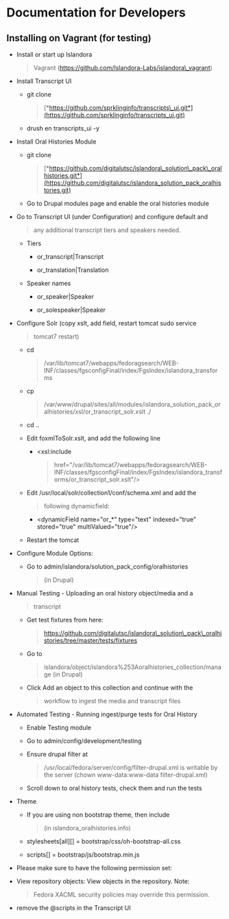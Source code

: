 # Documentation for Developers

## Installing on Vagrant (for testing)

-   Install or start up Islandora
    > Vagrant (https://github.com/Islandora-Labs/islandora\_vagrant)

-   Install Transcript UI

    -   git clone
        > [*https://github.com/sprklinginfo/transcripts\_ui.git*](https://github.com/sprklinginfo/transcripts_ui.git)

    -   drush en transcripts\_ui -y

-   Install Oral Histories Module

    -   git clone
        > [*https://github.com/digitalutsc/islandora\_solution\_pack\_oralhistories.git*](https://github.com/digitalutsc/islandora_solution_pack_oralhistories.git)

    -   Go to Drupal modules page and enable the oral histories module

-   Go to Transcript UI (under Configuration) and configure default and
    > any additional transcript tiers and speakers needed.

    -   Tiers

        -   or\_transcript|Transcript

        -   or\_translation|Translation

    -   Speaker names

        -   or\_speaker|Speaker

        -   or\_solespeaker|Speaker

-   Configure Solr (copy xslt, add field, restart tomcat sudo service
    > tomcat7 restart)

    -   cd
        > /var/lib/tomcat7/webapps/fedoragsearch/WEB-INF/classes/fgsconfigFinal/index/FgsIndex/islandora\_transforms

    -   cp
        > /var/www/drupal/sites/all/modules/islandora\_solution\_pack\_oralhistories/xsl/or\_transcript\_solr.xslt
        > ./

    -   cd ..

    -   Edit foxmlToSolr.xslt, and add the following line

        -   &lt;xsl:include
            > href="/var/lib/tomcat7/webapps/fedoragsearch/WEB-INF/classes/fgsconfigFinal/index/FgsIndex/islandora\_transforms/or\_transcript\_solr.xslt"/&gt;

    -   Edit /usr/local/solr/collection1/conf/schema.xml and add the
        > following dynamicfield:

        -   &lt;dynamicField name="or\_\*" type="text" indexed="true"
            stored="true" multiValued="true"/&gt;

    -   Restart the tomcat

-   Configure Module Options:

    -   Go to admin/islandora/solution\_pack\_config/oralhistories
        > (in Drupal)

-   Manual Testing - Uploading an oral history object/media and a
    > transcript

    -   Get test fixtures from here:
        > https://github.com/digitalutsc/islandora\_solution\_pack\_oralhistories/tree/master/tests/fixtures

    -   Go to
        > islandora/object/islandora%253Aoralhistories\_collection/manage
        > (in Drupal)

    -   Click Add an object to this collection and continue with the
        > workflow to ingest the media and transcript files

-   Automated Testing - Running ingest/purge tests for Oral History

    -   Enable Testing module

    -   Go to admin/config/development/testing

    -   Ensure drupal filter at
        > /usr/local/fedora/server/config/filter-drupal.xml is writable
        > by the server (chown www-data:www-data filter-drupal.xml)

    -   Scroll down to oral history tests, check them and run the tests

-   Theme

    -   If you are using non bootstrap theme, then include
        > (in islandora\_oralhistories.info)

    -   stylesheets\[all\]\[\] = bootstrap/css/oh-bootstrap-all.css

    -   scripts\[\] = bootstrap/js/bootstrap.min.js

-   Please make sure to have the following permission set:

-   View repository objects: View objects in the repository. Note:
    > Fedora XACML security policies may override this permission.

-   remove the @scripts in the Transcript UI



